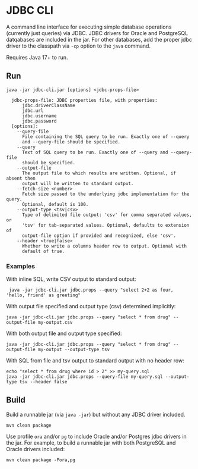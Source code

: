 # JDBC CLI

A command line interface for executing simple database operations (currently just queries) via JDBC.
JDBC drivers for Oracle and PostgreSQL datqabases are included in the jar. For other databases,
add the proper jdbc driver to the classpath via `-cp` option to the `java` command.

Requires Java 17+ to run.

## Run

```console
java -jar jdbc-cli.jar [options] <jdbc-props-file>

  jdbc-props-file: JDBC properties file, with properties:
      jdbc.driverClassName
      jdbc.url
      jdbc.username
      jdbc.password
  [options]:
    --query-file
      File containing the SQL query to be run. Exactly one of --query
      and --query-file should be specified.
    --query
      Text of SQL query to be run. Exactly one of --query and --query-file
      should be specified.
    --output-file
      The output file to which results are written. Optional, if absent then
      output will be written to standard output.
    --fetch-size <number>
      Fetch size passed to the underlying jdbc implementation for the query.
      Optional, default is 100.
    --output-type <tsv|csv>
      Type of delimited file output: 'csv' for comma separated values, or
      'tsv' for tab-separated values. Optional, defaults to extension of
      output-file option if provided and recognized, else 'csv'.
    --header <true|false>
      Whether to write a columns header row to output. Optional with
      default of true.
```

### Examples
With inline SQL, write CSV output to standard output:
```console
 java -jar jdbc-cli.jar jdbc.props --query "select 2+2 as four, 'hello, friend' as greeting"
 ```

With output file specified and output type (csv) determined implicitly:
```console
java -jar jdbc-cli.jar jdbc.props --query "select * from drug" --output-file my-output.csv
```

With both output file and output type specified:
```console
java -jar jdbc-cli.jar jdbc.props --query "select * from drug" --output-file my-output --output-type tsv
```
With SQL from file and tsv output to standard output with no header row:
```console
echo "select * from drug where id > 2" >> my-query.sql
java -jar jdbc-cli.jar jdbc.props --query-file my-query.sql --output-type tsv --header false
```

## Build

Build a runnable jar (via `java -jar`) but without any JDBC driver included.

```console
mvn clean package
```

Use profile `ora` and/or `pg` to include Oracle and/or Postgres jdbc drivers in the
jar. For example, to build a runnable jar with both PostgreSQL and Oracle drivers
included:

```console
mvn clean package -Pora,pg
```
